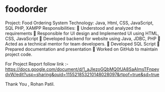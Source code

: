 # foodorder
Project: Food Ordering System 
Technology: Java, Html, CSS, JavaScript, SQL PHP, XAMPP 
Responsibilities: 
 Understood and analyzed the requirements 
 Responsible for UI design and Implemented UI using HTML, CSS, JavaScript 
 Developed backend for website using Java, JDBC, PHP 
 Acted as a technical mentor for team developers. 
 Developed SQL Script 
 Prepared documentation and presentation 
 Worked on GitHub to maintain project code.



For Project Report follow link :- https://docs.google.com/document/d/1_aJIezoGQbMQ0fJA8SaAImsTFnpeydvW/edit?usp=sharing&ouid=115521853210148028097&rtpof=true&sd=true

Thank You ,
Rohan Patil.
